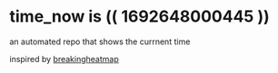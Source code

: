 # time_now is (( 1692648000445 ))

an automated repo that shows the currnent time

inspired by [breakingheatmap](https://github.com/breakingheatmap/breakingheatmap)